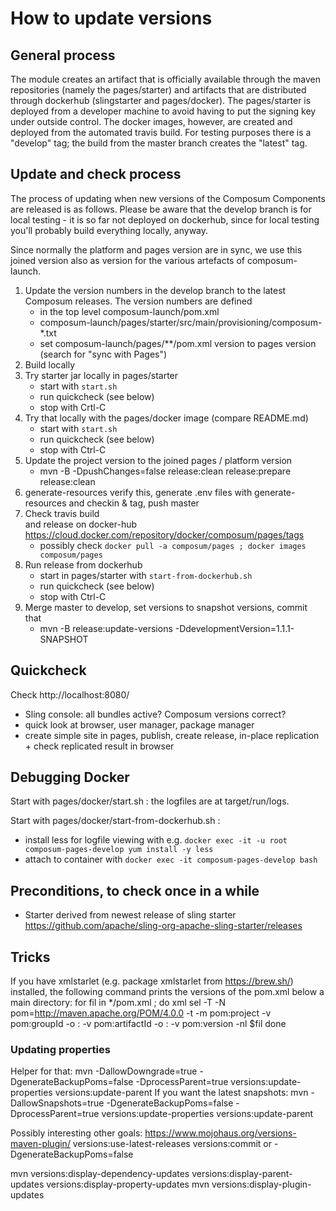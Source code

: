 # How to update versions

## General process

The module creates an artifact that is officially available through the maven repositories
(namely the pages/starter) and artifacts that are distributed through dockerhub (slingstarter and pages/docker).
The pages/starter is deployed from a developer machine to avoid having to put the signing key under outside control.
The docker images, however, are created and deployed from the automated travis build. For testing purposes there is
a "develop" tag; the build from the master branch creates the "latest" tag.

## Update and check process

The process of updating when new versions of the Composum Components are released is as follows. Please be aware that
the develop branch is for local testing - it is so far not deployed on dockerhub, since for local testing you'll
probably build everything locally, anyway.

Since normally the platform and pages version are in sync, we use this joined
version also as version for the various artefacts of composum-launch.

1. Update the version numbers in the develop branch to the latest Composum releases. The version numbers are defined 
    - in the top level composum-launch/pom.xml
    - composum-launch/pages/starter/src/main/provisioning/composum-*.txt
    - set composum-launch/pages/**/pom.xml version to pages version (search for "sync with Pages")
2. Build locally
3. Try starter jar locally in pages/starter
    - start with `start.sh`
    - run quickcheck (see below)
    - stop with Crtl-C
4. Try that locally with the pages/docker image (compare README.md) 
    - start with `start.sh`
    - run quickcheck (see below)
    - stop with Ctrl-C
5. Update the project version to the joined pages / platform version
   - mvn -B -DpushChanges=false release:clean release:prepare release:clean
6. generate-resources verify this, generate .env files with generate-resources and checkin & tag, push master
7. Check travis build  
   and 
   release on docker-hub https://cloud.docker.com/repository/docker/composum/pages/tags
    - possibly check `docker pull -a composum/pages ; docker images composum/pages`
8. Run release from dockerhub
    - start in pages/starter with `start-from-dockerhub.sh`
    - run quickcheck (see below)
    - stop with Ctrl-C
9. Merge master to develop, set versions to snapshot versions, commit that
   - mvn -B release:update-versions -DdevelopmentVersion=1.1.1-SNAPSHOT

## Quickcheck

Check http://localhost:8080/
- Sling console: all bundles active? Composum versions correct? 
- quick look at browser, user manager, package manager
- create simple site in pages, publish, create release, in-place replication + check replicated result in browser

## Debugging Docker

Start with pages/docker/start.sh : the logfiles are at target/run/logs.

Start with pages/docker/start-from-dockerhub.sh : 
- install less for logfile viewing with e.g.
        `docker exec -it -u root composum-pages-develop yum install -y less`
- attach to container with `docker exec -it composum-pages-develop bash`     

## Preconditions, to check once in a while

- Starter derived from newest release of sling starter https://github.com/apache/sling-org-apache-sling-starter/releases 

## Tricks
If you have xmlstarlet (e.g. package xmlstarlet from https://brew.sh/) installed, the following command prints the versions of the pom.xml below a main directory:
for fil in */pom.xml ; do
   xml sel -T -N pom=http://maven.apache.org/POM/4.0.0 -t -m pom:project -v pom:groupId -o : -v pom:artifactId -o : -v pom:version -nl $fil 
done

### Updating properties
Helper for that:
mvn -DallowDowngrade=true -DgenerateBackupPoms=false -DprocessParent=true versions:update-properties versions:update-parent
If you want the latest snapshots:
mvn -DallowSnapshots=true -DgenerateBackupPoms=false -DprocessParent=true versions:update-properties versions:update-parent

Possibly interesting other goals: https://www.mojohaus.org/versions-maven-plugin/
versions:use-latest-releases
versions:commit or -DgenerateBackupPoms=false

mvn versions:display-dependency-updates versions:display-parent-updates versions:display-property-updates
mvn versions:display-plugin-updates
